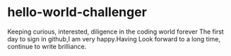 # hello-world-challenger
Keeping  curious, interested, diligence in the coding world forever
The first day to sign in github,I am very happy.Having Look forward to a long time, continue to write brilliance.
